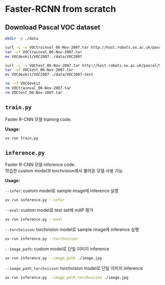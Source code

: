 # Faster-RCNN from scratch

## Download Pascal VOC dataset

```bash
mkdir -p ./data

curl -L -o VOCtrainval_06-Nov-2007.tar http://host.robots.ox.ac.uk/pascal/VOC/voc2007/VOCtrainval_06-Nov-2007.tar
tar -xf VOCtrainval_06-Nov-2007.tar
mv VOCdevkit/VOC2007 ./data/VOC2007

curl -L -o VOCtest_06-Nov-2007.tar http://host.robots.ox.ac.uk/pascal/VOC/voc2007/VOCtest_06-Nov-2007.tar
tar -xf VOCtest_06-Nov-2007.tar
mv VOCdevkit/VOC2007 ./data/VOC2007-test

rm -rf VOCdevkit
rm VOCtrainval_06-Nov-2007.tar
rm VOCtest_06-Nov-2007.tar
```

## `train.py`

Faster R-CNN 모델 training code.

**Usage:**

```bash
uv run train.py
```

## `inference.py`

Faster R-CNN 모델 inference code. \
학습한 custom model과 torchvision에서 불러온 모델 사용 가능

**Usage:** 

`--infer`: custom model로 sample image에 inference 실행
```bash
uv run inference.py --infer
```

`--eval`: custom model로 test set에 mAP 평가
```bash
uv run inference.py --eval 
```

`--torchvision`: torchvision model로 sample image에 inference 실행
```bash
uv run inference.py --torchvision 
```

`--image_path`: custom model로 단일 이미지 inference
```bash
uv run inference.py --image_path ./image.jpg 
```

`--image_path_torchvision`: torchvision model로 단일 이미지 inference
```bash
uv run inference.py --image_path_torchvision ./image.jpg 
```
